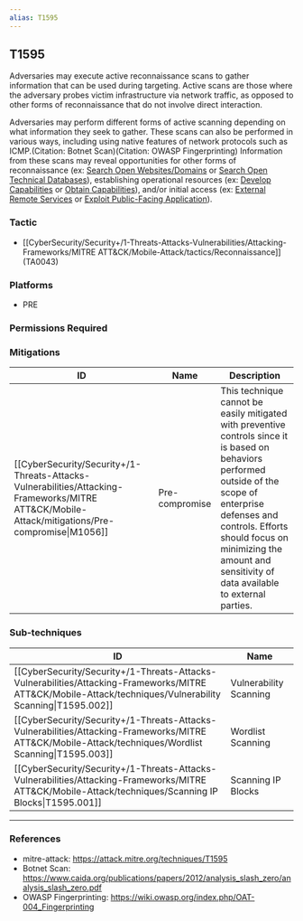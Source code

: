 ```yaml
---
alias: T1595
---
```


## T1595

Adversaries may execute active reconnaissance scans to gather information that can be used during targeting. Active scans are those where the adversary probes victim infrastructure via network traffic, as opposed to other forms of reconnaissance that do not involve direct interaction.

Adversaries may perform different forms of active scanning depending on what information they seek to gather. These scans can also be performed in various ways, including using native features of network protocols such as ICMP.(Citation: Botnet Scan)(Citation: OWASP Fingerprinting) Information from these scans may reveal opportunities for other forms of reconnaissance (ex: [Search Open Websites/Domains](https://attack.mitre.org/techniques/T1593) or [Search Open Technical Databases](https://attack.mitre.org/techniques/T1596)), establishing operational resources (ex: [Develop Capabilities](https://attack.mitre.org/techniques/T1587) or [Obtain Capabilities](https://attack.mitre.org/techniques/T1588)), and/or initial access (ex: [External Remote Services](https://attack.mitre.org/techniques/T1133) or [Exploit Public-Facing Application](https://attack.mitre.org/techniques/T1190)).


### Tactic
- [[CyberSecurity/Security+/1-Threats-Attacks-Vulnerabilities/Attacking-Frameworks/MITRE ATT&CK/Mobile-Attack/tactics/Reconnaissance]] (TA0043)

### Platforms
- PRE

### Permissions Required

### Mitigations

| ID | Name | Description |
| --- | --- | --- |
| [[CyberSecurity/Security+/1-Threats-Attacks-Vulnerabilities/Attacking-Frameworks/MITRE ATT&CK/Mobile-Attack/mitigations/Pre-compromise\|M1056]] | Pre-compromise | This technique cannot be easily mitigated with preventive controls since it is based on behaviors performed outside of the scope of enterprise defenses and controls. Efforts should focus on minimizing the amount and sensitivity of data available to external parties. |

### Sub-techniques

| ID | Name |
| --- | --- |
| [[CyberSecurity/Security+/1-Threats-Attacks-Vulnerabilities/Attacking-Frameworks/MITRE ATT&CK/Mobile-Attack/techniques/Vulnerability Scanning\|T1595.002]] | Vulnerability Scanning |
| [[CyberSecurity/Security+/1-Threats-Attacks-Vulnerabilities/Attacking-Frameworks/MITRE ATT&CK/Mobile-Attack/techniques/Wordlist Scanning\|T1595.003]] | Wordlist Scanning |
| [[CyberSecurity/Security+/1-Threats-Attacks-Vulnerabilities/Attacking-Frameworks/MITRE ATT&CK/Mobile-Attack/techniques/Scanning IP Blocks\|T1595.001]] | Scanning IP Blocks |


---
### References

- mitre-attack: https://attack.mitre.org/techniques/T1595
- Botnet Scan: https://www.caida.org/publications/papers/2012/analysis_slash_zero/analysis_slash_zero.pdf
- OWASP Fingerprinting: https://wiki.owasp.org/index.php/OAT-004_Fingerprinting
